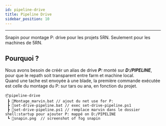 ```yaml
---
id: pipeline-drive
title: Pipeline Drive
sidebar_position: 10
---
```

---

Snapin pour montage P: drive pour les projets 5RN.
Seulement pour les machines de 5RN.

## Pourquoi ?

Nous avons besoin de créér un alias de drive **_P:_** monté sur **_D:/PIPELINE_**, pour que le repath soit transparent entre farm et machine local.<br/>
Quand une tache est envoyée à une blade, la première commande exécutée est celle du montage du P: sur tars ou ana, en fonction du projet.

```
📦pipeline-drive
 ┣ 📜Montage_marvin.bat // ajout du net use for P:
 ┣ 📜set-drive-pipeline.bat // exec set-drive-pipeline.ps1
 ┣ 📜set-drive-pipeline.ps1 // remplace marvin dans le dossier shell:startup pour ajouter P: mappé on D:/PIPELINE
 ┗ 📜snapin.png  // screenshot of fog snapin
```
